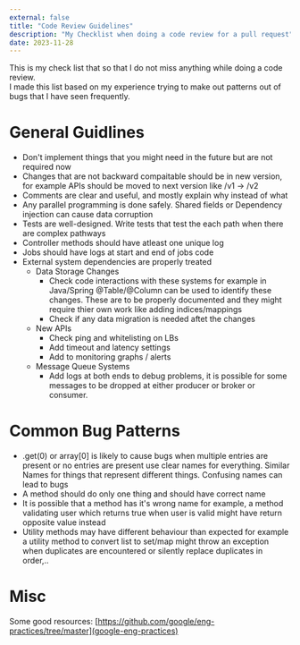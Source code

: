 ```yaml
---
external: false
title: "Code Review Guidelines"
description: "My Checklist when doing a code review for a pull request"
date: 2023-11-28
---
```

This is my check list that so that I do not miss anything while doing a code review.  
I made this list based on my experience trying to make out patterns out of bugs that I have seen frequently.
# General Guidlines
- Don't implement things that you might need in the future but are not required now
- Changes that are not backward compaitable should be in new version, for example APIs should be moved to next version like /v1 -> /v2
- Comments are clear and useful, and mostly explain why instead of what
- Any parallel programming is done safely. Shared fields or Dependency injection can cause data corruption
- Tests are well-designed. Write tests that test the each path when there are complex pathways
- Controller methods should have atleast one unique log
- Jobs should have logs at start and end of jobs code
- External system dependencies are properly treated
    - Data Storage Changes
        - Check code interactions with these systems for example in Java/Spring @Table/@Column can be used to identify these changes. These are to be properly documented and they might require thier own work like adding indices/mappings
        - Check if any data migration is needed aftet the changes
	- New APIs
        - Check ping and whitelisting on LBs
        - Add timeout and latency settings
	    - Add to monitoring graphs / alerts
    - Message Queue Systems
        - Add logs at both ends to debug problems, it is possible for some messages to be dropped at either producer or broker or consumer.
# Common Bug Patterns
- .get(0) or array[0] is likely to cause bugs when multiple entries are present or no entries are present
	use clear names for everything. Similar Names for things that represent different things. Confusing names can lead to bugs
- A method should do only one thing and should have correct name
- It is possible that a method has it's wrong name for example, a method validating user which returns true when user is valid might have return opposite value instead
- Utility methods may have different behaviour than expected for example a utility method to convert list to set/map might throw an exception when duplicates are encountered or silently replace duplicates in order,.. 

# Misc
Some good resources: [https://github.com/google/eng-practices/tree/master](google-eng-practices)
